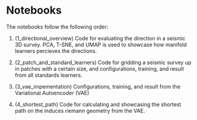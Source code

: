 # Notebooks
The notebooks follow the following order:

1. (1_directional_overview) Code for evaluating the direction in a seismic  3D survey. PCA, T-SNE, and UMAP is used to showcase how manifold learners percieves the directions.

2. (2_patch_and_standard_learners) Code for gridding a seismic survey up in patches with a certain size, and configurations, training, and result from all standards learners.

3. (3_vae_impementation) Configurations, training, and result from the Variational Autoencoder (VAE)

4. (4_shortest_path) Code for calculating and showcasing the shortest path on the induces riemann geometry from the VAE.

